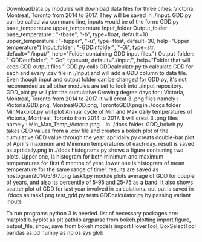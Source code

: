 DownloadData.py modules will download data files for three cities: Victoria, Montreal, Toronto from 2014 to 2017. They will be saved in ./input.
GDD.py can be called via command line, inputs would be of the form:
GDD.py base_temperature upper_temperature Input_folder Output_folder
base_temperature :
"-tbase", "-b", type=float, default=10
upper_temperature :
"-tupper", "-u", type=float, default=30, help="Upper temperature")
Input_folder :
"-GDDinfolder", "-Gi", type=str, default="./input/", help="Folder containing GDD input files.")
Output_folder:
"-GDDoutfolder", "-Go", type=str, default="./input/", help="Folder that will keep GDD output files."
GDD.py calls GDDcalculate.py to calculate GDD for each and every .csv file in ./input and will add a GDD column to data file. Even though input and output folder can be changed for GDD.py, it's not recomended as all other modules are set to look into ./input repository.
GDD_plot.py will plot the cumulative Growing degree days for : Victoria, Montreal, Toronto from 2014 to 2017. It will creat 3 .png files namely : Victoria.GDD.png, MontrealGDD.png, TorontoGDD.png in ./docs folder.
MinMaxplot.py will plot Annual cycle of Min and Max daily temperatures of Victoria, Montreal, Toronto from 2014 to 2017. It will creat 3 .png files namely : Min_Max_Temp_Victoria.png ...in ./docs folder.
GDD_bokeh.py  takes GDD values from a .csv file and creates a bokeh plot of the cumulative GDD value through the year.
aprildaily.py creats double-bar plot of April's maximum and Minimum temperatures of each day. result is saved as aprildaily.png in ./docs
histograms.py shows a figure containing two plots. Upper one, is histogram for both minimum and maximum temperatures for first 6 months of year. lower one is histogram of mean temperature for the same range of time'. results are saved as hostogram2014/5/6/7.png
task1.py module plots average of GDD for couple of years, and also its percentile of 5-95 and 25-75 as a band. It also shows scatter plot of GDD for last year involved in calculations. out put is saved in ./docs as task1.png
test_gdd.py tests GDDcalculator.py by passing variant inputs

To run programs python 3 is needed. list of necessary packages are:
matplotlib.pyplot as plt	pathlib	argparse		from bokeh.plotting import figure, output_file, show, save	from bokeh.models import HoverTool, BoxSelectTool		 pandas as pd	numpy as np	os	sys	glob
